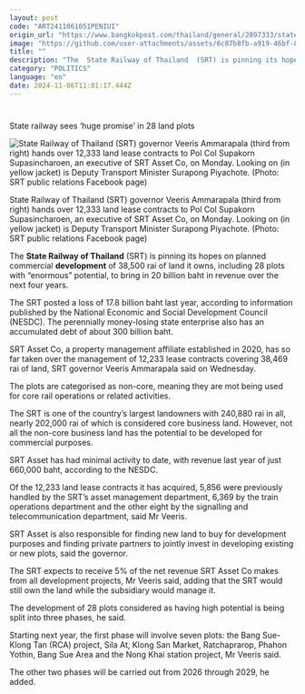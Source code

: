 ```yaml
---
layout: post
code: "ART2411061051PENIUI"
origin_url: "https://www.bangkokpost.com/thailand/general/2897333/state-railway-sees-huge-promise-in-28-land-plots"
image: "https://github.com/user-attachments/assets/6c87b8fb-a919-46bf-858c-e6d1f6b43a91"
title: ""
description: "The  State Railway of Thailand  (SRT) is pinning its hopes on planned commercial  development  of 38,500 rai of land it owns, including 28 plots with “enormous” potential, to bring in 20 billion baht in revenue over the next four years."
category: "POLITICS"
language: "en"
date: 2024-11-06T11:01:17.444Z
---
```


# 

State railway sees ‘huge promise’ in 28 land plots

![State Railway of Thailand (SRT) governor Veeris Ammarapala (third from right) hands over 12,333 land lease contracts to Pol Col Supakorn Supasincharoen, an executive of SRT Asset Co, on Monday. Looking on (in yellow jacket) is Deputy Transport Minister Surapong Piyachote. (Photo: SRT public relations Facebook page)](https://github.com/user-attachments/assets/2d3de97c-badf-448a-841b-a760b6f61f5c)

State Railway of Thailand (SRT) governor Veeris Ammarapala (third from right) hands over 12,333 land lease contracts to Pol Col Supakorn Supasincharoen, an executive of SRT Asset Co, on Monday. Looking on (in yellow jacket) is Deputy Transport Minister Surapong Piyachote. (Photo: SRT public relations Facebook page)

The **State Railway of Thailand** (SRT) is pinning its hopes on planned commercial **development** of 38,500 rai of land it owns, including 28 plots with “enormous” potential, to bring in 20 billion baht in revenue over the next four years.

The SRT posted a loss of 17.8 billion baht last year, according to information published by the National Economic and Social Development Council (NESDC). The perennially money-losing state enterprise also has an accumulated debt of about 300 billion baht.

SRT Asset Co, a property management affiliate established in 2020, has so far taken over the management of 12,233 lease contracts covering 38,469 rai of land, SRT governor Veeris Ammarapala said on Wednesday.

The plots are categorised as non-core, meaning they are mot being used for core rail operations or related activities.

The SRT is one of the country’s largest landowners with 240,880 rai in all, nearly 202,000 rai of which is considered core business land. However, not all the non-core business land has the potential to be developed for commercial purposes.

SRT Asset has had minimal activity to date, with revenue last year of just 660,000 baht, according to the NESDC.

Of the 12,233 land lease contracts it has acquired, 5,856 were previously handled by the SRT’s asset management department, 6,369 by the train operations department and the other eight by the signalling and telecommunication department, said Mr Veeris.

SRT Asset is also responsible for finding new land to buy for development purposes and finding private partners to jointly invest in developing existing or new plots, said the governor.

The SRT expects to receive 5% of the net revenue SRT Asset Co makes from all development projects, Mr Veeris said, adding that the SRT would still own the land while the subsidiary would manage it.

The development of 28 plots considered as having high potential is being split into three phases, he said.

Starting next year, the first phase will involve seven plots: the Bang Sue-Klong Tan (RCA) project, Sila At, Klong San Market, Ratchaprarop, Phahon Yothin, Bang Sue Area and the Nong Khai station project, Mr Veeris said.

The other two phases will be carried out from 2026 through 2029, he added.